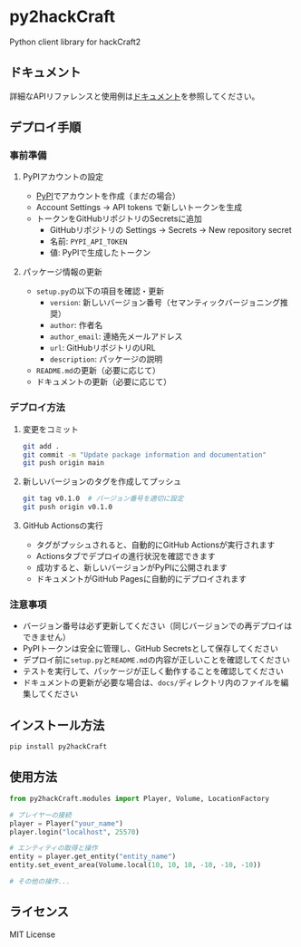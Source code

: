 # py2hackCraft

Python client library for hackCraft2

## ドキュメント

詳細なAPIリファレンスと使用例は[ドキュメント](https://github.com/0x48lab/hackCraft2-python)を参照してください。

## デプロイ手順

### 事前準備

1. PyPIアカウントの設定
   - [PyPI](https://pypi.org)でアカウントを作成（まだの場合）
   - Account Settings → API tokens で新しいトークンを生成
   - トークンをGitHubリポジトリのSecretsに追加
     - GitHubリポジトリの Settings → Secrets → New repository secret
     - 名前: `PYPI_API_TOKEN`
     - 値: PyPIで生成したトークン

2. パッケージ情報の更新
   - `setup.py`の以下の項目を確認・更新
     - `version`: 新しいバージョン番号（セマンティックバージョニング推奨）
     - `author`: 作者名
     - `author_email`: 連絡先メールアドレス
     - `url`: GitHubリポジトリのURL
     - `description`: パッケージの説明
   - `README.md`の更新（必要に応じて）
   - ドキュメントの更新（必要に応じて）

### デプロイ方法

1. 変更をコミット
   ```bash
   git add .
   git commit -m "Update package information and documentation"
   git push origin main
   ```

2. 新しいバージョンのタグを作成してプッシュ
   ```bash
   git tag v0.1.0  # バージョン番号を適切に設定
   git push origin v0.1.0
   ```

3. GitHub Actionsの実行
   - タグがプッシュされると、自動的にGitHub Actionsが実行されます
   - Actionsタブでデプロイの進行状況を確認できます
   - 成功すると、新しいバージョンがPyPIに公開されます
   - ドキュメントがGitHub Pagesに自動的にデプロイされます

### 注意事項

- バージョン番号は必ず更新してください（同じバージョンでの再デプロイはできません）
- PyPIトークンは安全に管理し、GitHub Secretsとして保存してください
- デプロイ前に`setup.py`と`README.md`の内容が正しいことを確認してください
- テストを実行して、パッケージが正しく動作することを確認してください
- ドキュメントの更新が必要な場合は、`docs/`ディレクトリ内のファイルを編集してください

## インストール方法

```bash
pip install py2hackCraft
```

## 使用方法

```python
from py2hackCraft.modules import Player, Volume, LocationFactory

# プレイヤーの接続
player = Player("your_name")
player.login("localhost", 25570)

# エンティティの取得と操作
entity = player.get_entity("entity_name")
entity.set_event_area(Volume.local(10, 10, 10, -10, -10, -10))

# その他の操作...
```

## ライセンス

MIT License
